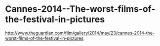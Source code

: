 Cannes-2014--The-worst-films-of-the-festival-in-pictures
========================================================

http://www.theguardian.com/film/gallery/2014/may/23/cannes-2014-the-worst-films-of-the-festival-in-pictures
